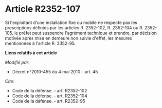 # Article R2352-107

Si l'exploitant d'une installation fixe ou mobile ne respecte pas les prescriptions définies par les articles R. 2352-102, R.
2352-104 ou R. 2352-105, le préfet peut suspendre l'agrément technique et prendre, par décision motivée après mise en demeure
non suivie d'effet, les mesures mentionnées à l'article R. 2352-95.

**Liens relatifs à cet article**

_Modifié par_:

  - Décret n°2010-455 du 4 mai 2010 - art. 45

_Cite_:

  - Code de la défense. - art. R2352-102
  - Code de la défense. - art. R2352-104
  - Code de la défense. - art. R2352-95
